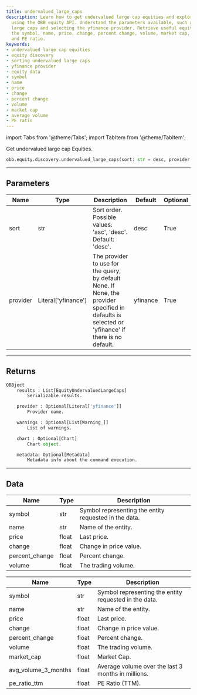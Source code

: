 ```yaml
---
title: undervalued_large_caps
description: Learn how to get undervalued large cap equities and explore equity discovery
  using the OBB equity API. Understand the parameters available, such as sorting undervalued
  large caps and selecting the yfinance provider. Retrieve useful equity data, including
  the symbol, name, price, change, percent change, volume, market cap, average volume,
  and PE ratio.
keywords:
- undervalued large cap equities
- equity discovery
- sorting undervalued large caps
- yfinance provider
- equity data
- symbol
- name
- price
- change
- percent change
- volume
- market cap
- average volume
- PE ratio
---
```



<!-- markdownlint-disable MD012 MD031 MD033 -->

import Tabs from '@theme/Tabs';
import TabItem from '@theme/TabItem';

Get undervalued large cap Equities.

```python wordwrap
obb.equity.discovery.undervalued_large_caps(sort: str = desc, provider: Literal[str] = yfinance)
```

---

## Parameters

<Tabs>
<TabItem value="standard" label="Standard">

| Name | Type | Description | Default | Optional |
| ---- | ---- | ----------- | ------- | -------- |
| sort | str | Sort order. Possible values: 'asc', 'desc'. Default: 'desc'. | desc | True |
| provider | Literal['yfinance'] | The provider to use for the query, by default None. If None, the provider specified in defaults is selected or 'yfinance' if there is no default. | yfinance | True |
</TabItem>

</Tabs>

---

## Returns

```python wordwrap
OBBject
    results : List[EquityUndervaluedLargeCaps]
        Serializable results.

    provider : Optional[Literal['yfinance']]
        Provider name.

    warnings : Optional[List[Warning_]]
        List of warnings.

    chart : Optional[Chart]
        Chart object.

    metadata: Optional[Metadata]
        Metadata info about the command execution.
```

---

## Data

<Tabs>
<TabItem value="standard" label="Standard">

| Name | Type | Description |
| ---- | ---- | ----------- |
| symbol | str | Symbol representing the entity requested in the data. |
| name | str | Name of the entity. |
| price | float | Last price. |
| change | float | Change in price value. |
| percent_change | float | Percent change. |
| volume | float | The trading volume. |
</TabItem>

<TabItem value='yfinance' label='yfinance'>

| Name | Type | Description |
| ---- | ---- | ----------- |
| symbol | str | Symbol representing the entity requested in the data. |
| name | str | Name of the entity. |
| price | float | Last price. |
| change | float | Change in price value. |
| percent_change | float | Percent change. |
| volume | float | The trading volume. |
| market_cap | float | Market Cap. |
| avg_volume_3_months | float | Average volume over the last 3 months in millions. |
| pe_ratio_ttm | float | PE Ratio (TTM). |
</TabItem>

</Tabs>

